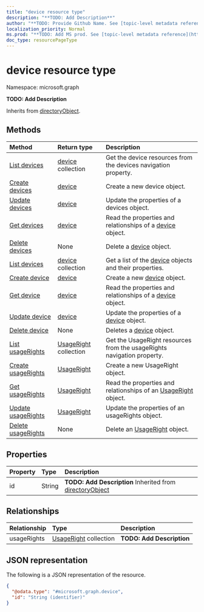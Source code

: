 ```yaml
---
title: "device resource type"
description: "**TODO: Add Description**"
author: "**TODO: Provide Github Name. See [topic-level metadata reference](https://msgo.azurewebsites.net/add/document/guidelines/metadata.html#topic-level-metadata)**"
localization_priority: Normal
ms.prod: "**TODO: Add MS prod. See [topic-level metadata reference](https://msgo.azurewebsites.net/add/document/guidelines/metadata.html#topic-level-metadata)**"
doc_type: resourcePageType
---
```


# device resource type

Namespace: microsoft.graph

**TODO: Add Description**


Inherits from [directoryObject](../resources/directoryobject.md).

## Methods
|Method|Return type|Description|
|:---|:---|:---|
|[List devices](../api/user-list-devices.md)|[device](../resources/device.md) collection|Get the device resources from the devices navigation property.|
|[Create devices](../api/user-post-devices.md)|[device](../resources/device.md)|Create a new device object.|
|[Update devices](../api/user-update-devices.md)|[device](../resources/device.md)|Update the properties of a devices object.|
|[Get devices](../api/user-get-device.md)|[device](../resources/device.md)|Read the properties and relationships of a [device](../resources/device.md) object.|
|[Delete devices](../api/user-delete-devices.md)|None|Delete a [device](../resources/device.md) object.|
|[List devices](../api/device-list.md)|[device](../resources/device.md) collection|Get a list of the [device](../resources/device.md) objects and their properties.|
|[Create device](../api/device-post-devices.md)|[device](../resources/device.md)|Create a new [device](../resources/device.md) object.|
|[Get device](../api/device-get.md)|[device](../resources/device.md)|Read the properties and relationships of a [device](../resources/device.md) object.|
|[Update device](../api/device-update.md)|[device](../resources/device.md)|Update the properties of a [device](../resources/device.md) object.|
|[Delete device](../api/device-delete.md)|None|Deletes a [device](../resources/device.md) object.|
|[List usageRights](../api/device-list-usagerights.md)|[UsageRight](../resources/usageright.md) collection|Get the UsageRight resources from the usageRights navigation property.|
|[Create usageRights](../api/device-post-usagerights.md)|[UsageRight](../resources/usageright.md)|Create a new UsageRight object.|
|[Get usageRights](../api/device-get-usageright.md)|[UsageRight](../resources/usageright.md)|Read the properties and relationships of an [UsageRight](../resources/usageright.md) object.|
|[Update usageRights](../api/device-update-usagerights.md)|[UsageRight](../resources/usageright.md)|Update the properties of an usageRights object.|
|[Delete usageRights](../api/device-delete-usagerights.md)|None|Delete an [UsageRight](../resources/usageright.md) object.|

## Properties
|Property|Type|Description|
|:---|:---|:---|
|id|String|**TODO: Add Description** Inherited from [directoryObject](../resources/directoryobject.md)|

## Relationships
|Relationship|Type|Description|
|:---|:---|:---|
|usageRights|[UsageRight](../resources/usageright.md) collection|**TODO: Add Description**|

## JSON representation
The following is a JSON representation of the resource.
<!-- {
  "blockType": "resource",
  "keyProperty": "id",
  "@odata.type": "microsoft.graph.device",
  "baseType": "Microsoft.Commerce.Licensing.directoryObject",
  "openType": true
}
-->
``` json
{
  "@odata.type": "#microsoft.graph.device",
  "id": "String (identifier)"
}
```

